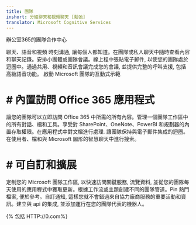```yaml
---
title: 團隊
inshort: 分組聊天和視頻聊天 [鬆弛]
translator: Microsoft Cognitive Services
---
```



辦公室365的團隊合作中心

聊天、語音和視頻
時刻溝通, 讓每個人都知道。在團隊或私人聊天中隨時查看內容和聊天記錄。安排小團體或團隊會議。線上程中張貼電子郵件, 以使您的團隊處於迴圈中。通過共用、視頻和音訊會議完成您的會議, 並提供完整的呼叫支援, 包括高級語音功能。
啟動 Microsoft 團隊的互動式示範

# # 內置訪問 Office 365 應用程式
讓您的團隊可以立即訪問 Office 365 中所需的所有內容。管理一個團隊工作區中的所有對話、檔和工具。享受對 SharePoint、OneNote、PowerBI 和規劃器的內置存取權限。在應用程式中對文檔進行處理. 讓團隊保持與電子郵件集成的迴圈。在使用者、檔和與 Microsoft 圖形的智慧聊天中進行搜索。

# # 可自訂和擴展
定制您的 Microsoft 團隊工作區, 以快速訪問關鍵服務, 流覽資料, 並從您的團隊每天使用的應用程式中獲取更新。根據工作流或主題創建不同的團隊管道。Pin 熱門檔案, 便於參考。自訂通知, 這樣您就不會錯過來自協力廠商服務的重要活動和資訊。建立與 api 的集成, 並添加運行在您的團隊代表的機器人。




{% 包括 HTTP://0.com%}

